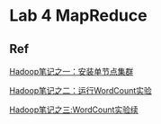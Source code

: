 # Lab 4 MapReduce











## Ref

[Hadoop笔记之一：安装单节点集群](<https://blog.csdn.net/u010223750/article/details/52781271>)

[Hadoop笔记之二：运行WordCount实验](<https://blog.csdn.net/u010223750/article/details/52838186>)

[Hadoop笔记之三:WordCount实验续](<https://blog.csdn.net/u010223750/article/details/53126483>)



